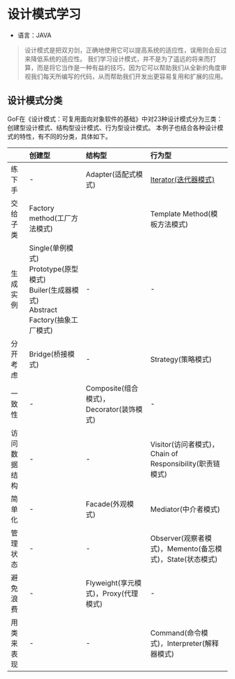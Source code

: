 # 设计模式学习
- 语言：JAVA
> 设计模式是把双刃剑，正确地使用它可以提高系统的适应性，误用则会反过来降低系统的适应性。
> 我们学习设计模式，并不是为了遥远的将来而打算，而是将它当作是一种有益的技巧，因为它可以帮助我们从全新的角度审视我们每天所编写的代码，从而帮助我们开发出更容易复用和扩展的应用。

## 设计模式分类
GoF在《设计模式：可复用面向对象软件的基础》中对23种设计模式分为三类：创建型设计模式、结构型设计模式、行为型设计模式。
本例子也结合各种设计模式的特性，有不同的分类，具体如下。

|          | 创建型   | 结构型               | 行为型               |
| :------- | :------ | :------------------- | :------------------- |
| 练下手   | -        | Adapter(适配式模式)  | [Iterator(迭代器模式)](https://www.baidu.com) |
| 交给子类 | Factory method(工厂方法模式) |  | Template Method(模板方法模式) |
| 生成实例 | Single(单例模式)<br>Prototype(原型模式)<br>Builer(生成器模式)<br>Abstract Factory(抽象工厂模式) | - | - |
| 分开考虑 | Bridge(桥接模式) | - | Strategy(策略模式) |
| 一致性   | - | Composite(组合模式)，Decorator(装饰模式) | - |
| 访问数据结构 | - | - | Visitor(访问者模式)，Chain of Responsibility(职责链模式) |
| 简单化   | - | Facade(外观模式)  | Mediator(中介者模式) |
| 管理状态 | - | -  | Observer(观察者模式)，Memento(备忘模式)，State(状态模式) |
| 避免浪费 | - | Flyweight(享元模式)，Proxy(代理模式) | - |
| 用类来表现 | - | - | Command(命令模式)，Interpreter(解释器模式) |